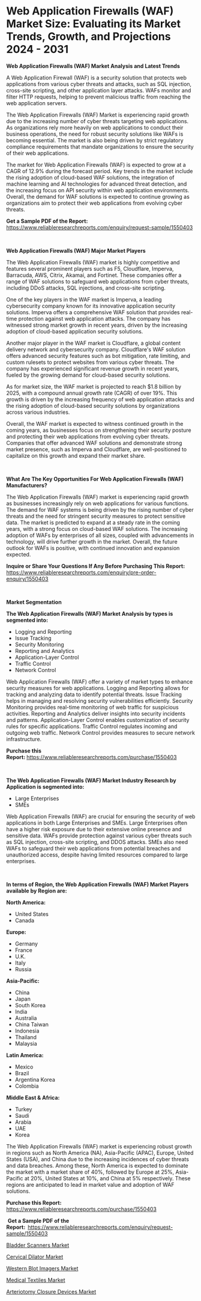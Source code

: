 <p><h1>Web Application Firewalls (WAF) Market Size: Evaluating its Market Trends, Growth, and Projections 2024 - 2031</h1></p><p><strong>Web Application Firewalls (WAF) Market Analysis and Latest Trends</strong></p>
<p><p>A Web Application Firewall (WAF) is a security solution that protects web applications from various cyber threats and attacks, such as SQL injection, cross-site scripting, and other application layer attacks. WAFs monitor and filter HTTP requests, helping to prevent malicious traffic from reaching the web application servers.</p><p>The Web Application Firewalls (WAF) Market is experiencing rapid growth due to the increasing number of cyber threats targeting web applications. As organizations rely more heavily on web applications to conduct their business operations, the need for robust security solutions like WAFs is becoming essential. The market is also being driven by strict regulatory compliance requirements that mandate organizations to ensure the security of their web applications.</p><p>The market for Web Application Firewalls (WAF) is expected to grow at a CAGR of 12.9% during the forecast period. Key trends in the market include the rising adoption of cloud-based WAF solutions, the integration of machine learning and AI technologies for advanced threat detection, and the increasing focus on API security within web application environments. Overall, the demand for WAF solutions is expected to continue growing as organizations aim to protect their web applications from evolving cyber threats.</p></p>
<p><strong>Get a Sample PDF of the Report:&nbsp;</strong> <a href="https://www.reliableresearchreports.com/enquiry/request-sample/1550403">https://www.reliableresearchreports.com/enquiry/request-sample/1550403</a></p>
<p>&nbsp;</p>
<p><strong>Web Application Firewalls (WAF) Major Market Players</strong></p>
<p><p>The Web Application Firewalls (WAF) market is highly competitive and features several prominent players such as F5, Cloudflare, Imperva, Barracuda, AWS, Citrix, Akamai, and Fortinet. These companies offer a range of WAF solutions to safeguard web applications from cyber threats, including DDoS attacks, SQL injections, and cross-site scripting.</p><p>One of the key players in the WAF market is Imperva, a leading cybersecurity company known for its innovative application security solutions. Imperva offers a comprehensive WAF solution that provides real-time protection against web application attacks. The company has witnessed strong market growth in recent years, driven by the increasing adoption of cloud-based application security solutions.</p><p>Another major player in the WAF market is Cloudflare, a global content delivery network and cybersecurity company. Cloudflare's WAF solution offers advanced security features such as bot mitigation, rate limiting, and custom rulesets to protect websites from various cyber threats. The company has experienced significant revenue growth in recent years, fueled by the growing demand for cloud-based security solutions.</p><p>As for market size, the WAF market is projected to reach $1.8 billion by 2025, with a compound annual growth rate (CAGR) of over 19%. This growth is driven by the increasing frequency of web application attacks and the rising adoption of cloud-based security solutions by organizations across various industries.</p><p>Overall, the WAF market is expected to witness continued growth in the coming years, as businesses focus on strengthening their security posture and protecting their web applications from evolving cyber threats. Companies that offer advanced WAF solutions and demonstrate strong market presence, such as Imperva and Cloudflare, are well-positioned to capitalize on this growth and expand their market share.</p></p>
<p>&nbsp;</p>
<p><strong>What Are The Key Opportunities For Web Application Firewalls (WAF) Manufacturers?</strong></p>
<p><p>The Web Application Firewalls (WAF) market is experiencing rapid growth as businesses increasingly rely on web applications for various functions. The demand for WAF systems is being driven by the rising number of cyber threats and the need for stringent security measures to protect sensitive data. The market is predicted to expand at a steady rate in the coming years, with a strong focus on cloud-based WAF solutions. The increasing adoption of WAFs by enterprises of all sizes, coupled with advancements in technology, will drive further growth in the market. Overall, the future outlook for WAFs is positive, with continued innovation and expansion expected.</p></p>
<p><strong>Inquire or Share Your Questions If Any Before Purchasing This Report:</strong> <a href="https://www.reliableresearchreports.com/enquiry/pre-order-enquiry/1550403">https://www.reliableresearchreports.com/enquiry/pre-order-enquiry/1550403</a></p>
<p>&nbsp;</p>
<p><strong>Market Segmentation</strong></p>
<p><strong>The Web Application Firewalls (WAF) Market Analysis by types is segmented into:</strong></p>
<p><ul><li>Logging and Reporting</li><li>Issue Tracking</li><li>Security Monitoring</li><li>Reporting and Analytics</li><li>Application-Layer Control</li><li>Traffic Control</li><li>Network Control</li></ul></p>
<p><p>Web Application Firewalls (WAF) offer a variety of market types to enhance security measures for web applications. Logging and Reporting allows for tracking and analyzing data to identify potential threats. Issue Tracking helps in managing and resolving security vulnerabilities efficiently. Security Monitoring provides real-time monitoring of web traffic for suspicious activities. Reporting and Analytics deliver insights into security incidents and patterns. Application-Layer Control enables customization of security rules for specific applications. Traffic Control regulates incoming and outgoing web traffic. Network Control provides measures to secure network infrastructure.</p></p>
<p><strong>Purchase this Report:&nbsp;</strong><a href="https://www.reliableresearchreports.com/purchase/1550403">https://www.reliableresearchreports.com/purchase/1550403</a></p>
<p>&nbsp;</p>
<p><strong>The Web Application Firewalls (WAF) Market Industry Research by Application is segmented into:</strong></p>
<p><ul><li>Large Enterprises</li><li>SMEs</li></ul></p>
<p><p>Web Application Firewalls (WAF) are crucial for ensuring the security of web applications in both Large Enterprises and SMEs. Large Enterprises often have a higher risk exposure due to their extensive online presence and sensitive data. WAFs provide protection against various cyber threats such as SQL injection, cross-site scripting, and DDOS attacks. SMEs also need WAFs to safeguard their web applications from potential breaches and unauthorized access, despite having limited resources compared to large enterprises.</p></p>
<p>&nbsp;</p>
<p><strong>In terms of Region, the Web Application Firewalls (WAF) Market Players available by Region are:</strong></p>
<p>
    <p> <strong> North America: </strong>
        <ul>
            <li>United States</li>
            <li>Canada</li>
        </ul>
        </p> 
    <p> <strong> Europe: </strong>
        <ul>
            <li>Germany</li>
            <li>France</li>
            <li>U.K.</li>
            <li>Italy</li>
            <li>Russia</li>
        </ul>
        </p> 
    <p> <strong> Asia-Pacific: </strong>
        <ul>
            <li>China</li>
            <li>Japan</li>
            <li>South Korea</li>
            <li>India</li>
            <li>Australia</li>
            <li>China Taiwan</li>
            <li>Indonesia</li>
            <li>Thailand</li>
            <li>Malaysia</li>
        </ul>
        </p> 
    <p> <strong> Latin America: </strong>
        <ul>
            <li>Mexico</li>
            <li>Brazil</li>
            <li>Argentina Korea</li>
            <li>Colombia</li>
        </ul>
        </p> 
    <p> <strong> Middle East & Africa: </strong>
        <ul>
            <li>Turkey</li>
            <li>Saudi</li>
            <li>Arabia</li>
            <li>UAE</li>
            <li>Korea</li>
        </ul>
    </p>
    </p>
<p><p>The Web Application Firewalls (WAF) market is experiencing robust growth in regions such as North America (NA), Asia-Pacific (APAC), Europe, United States (USA), and China due to the increasing incidences of cyber threats and data breaches. Among these, North America is expected to dominate the market with a market share of 40%, followed by Europe at 25%, Asia-Pacific at 20%, United States at 10%, and China at 5% respectively. These regions are anticipated to lead in market value and adoption of WAF solutions.</p></p>
<p><strong>Purchase this Report: </strong><a href="https://www.reliableresearchreports.com/purchase/1550403">https://www.reliableresearchreports.com/purchase/1550403</a></p>
<p>&nbsp;<strong>Get a Sample PDF of the Report:&nbsp;&nbsp;</strong><a href="https://www.reliableresearchreports.com/enquiry/request-sample/1550403">https://www.reliableresearchreports.com/enquiry/request-sample/1550403</a></p>
<p><strong></strong></p>
<p><p><a href="https://medium.com/@isomgleason/bladder-scanners-market-comprehensive-assessment-by-type-application-and-geography-7b72bb6c2c41">Bladder Scanners Market</a></p><p><a href="https://medium.com/@isomgleason/cervical-dilator-market-comprehensive-assessment-by-type-application-and-geography-d5cb202d0b70">Cervical Dilator Market</a></p><p><a href="https://medium.com/@austynlemke1988/western-blot-imagers-market-competitive-analysis-market-trends-and-forecast-to-2031-8ca287137cfe">Western Blot Imagers Market</a></p><p><a href="https://medium.com/@austynlemke1988/medical-textiles-market-research-report-its-history-and-forecast-2024-to-2031-dcad12a36317">Medical Textiles Market</a></p><p><a href="https://medium.com/@santosh.reportprime/arteriotomy-closure-devices-market-competitive-analysis-market-trends-and-forecast-to-2031-f58a849fffcb">Arteriotomy Closure Devices Market</a></p></p>